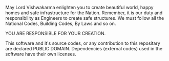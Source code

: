May Lord Vishwakarma enlighten you to create beautiful world, happy homes and safe infrastructure for the Nation. Remember, it is our duty and responsibility as Engineers to create safe structures. We must follow all the National Codes, Building Codes, By Laws and so on. 


YOU ARE RESPONSIBLE FOR YOUR CREATION.


This software and it's source codes, or any contribution to this repositary are declared PUBLIC DOMAIN. Dependencies (external codes) used in the software have their own licenses.
